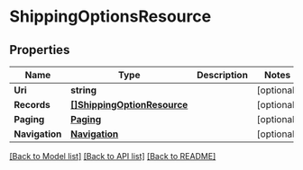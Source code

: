 # ShippingOptionsResource

## Properties
Name | Type | Description | Notes
------------ | ------------- | ------------- | -------------
**Uri** | **string** |  | [optional] 
**Records** | [**[]ShippingOptionResource**](ShippingOptionResource.md) |  | [optional] 
**Paging** | [**Paging**](Paging.md) |  | [optional] 
**Navigation** | [**Navigation**](Navigation.md) |  | [optional] 

[[Back to Model list]](../README.md#documentation-for-models) [[Back to API list]](../README.md#documentation-for-api-endpoints) [[Back to README]](../README.md)


